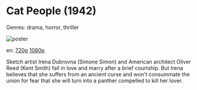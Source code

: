 # Cat People (1942)

Genres: drama, horror, thriller

![poster](http://image.tmdb.org/t/p/w500/yFxRIwZX4b5Z2ZW2qsfcoAv6UrG.jpg)

en:
  [720p](magnet:?xt=urn:btih:E90CE6815F1283D8FF07591BBA62174323FE64DE&tr=udp://glotorrents.pw:6969/announce&tr=udp://tracker.opentrackr.org:1337/announce&tr=udp://torrent.gresille.org:80/announce&tr=udp://tracker.openbittorrent.com:80&tr=udp://tracker.coppersurfer.tk:6969&tr=udp://tracker.leechers-paradise.org:6969&tr=udp://p4p.arenabg.ch:1337&tr=udp://tracker.internetwarriors.net:1337)
  [1080p](magnet:?xt=urn:btih:B7458072CE784483ED7E656D95A5A3F26D0BE475&tr=udp://glotorrents.pw:6969/announce&tr=udp://tracker.opentrackr.org:1337/announce&tr=udp://torrent.gresille.org:80/announce&tr=udp://tracker.openbittorrent.com:80&tr=udp://tracker.coppersurfer.tk:6969&tr=udp://tracker.leechers-paradise.org:6969&tr=udp://p4p.arenabg.ch:1337&tr=udp://tracker.internetwarriors.net:1337)
  


Sketch artist Irena Dubrovna (Simone Simon) and American architect Oliver Reed (Kent Smith) fall in love and marry after a brief courtship. But Irena believes that she suffers from an ancient curse and won't consummate the union for fear that she will turn into a panther compelled to kill her lover.